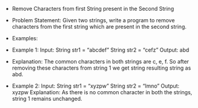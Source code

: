 - Remove Characters from first String present in the Second String
- Problem Statement: Given two strings, write a program to remove characters from the first string which are present in the second string.

- Examples:

- Example 1:
  Input: String str1 = “abcdef”
  String str2 = “cefz”
  Output: abd
- Explanation: The common characters in both strings are c, e, f.
  So after removing these characters from string 1 we get string resulting string as abd.

- Example 2:
  Input: String str1 = “xyzpw”
  String str2 = “lmno”
  Output: xyzpw
  Explanation: As there is no common character in both the strings, string 1 remains unchanged.
